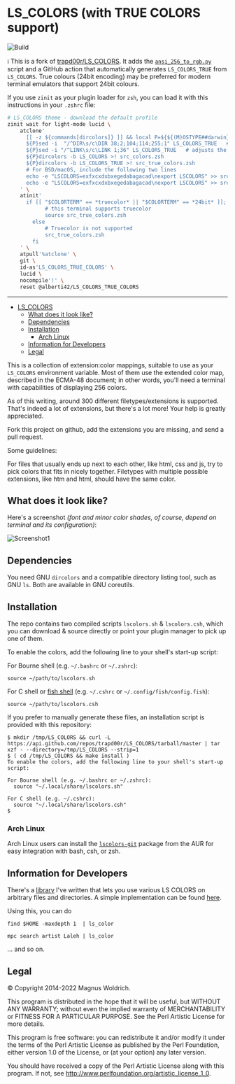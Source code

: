 # LS_COLORS (with TRUE COLORS support)

![Build](https://github.com/trapd00r/LS_COLORS/actions/workflows/build.yaml/badge.svg)

:information_source: This is a fork of [trapd00r/LS_COLORS](https://github.com/trapd00r/LS_COLORS). It adds the [`ansi_256_to_rgb.py`](https://github.com/alberti42/LS_COLORS_TRUE_COLORS/blob/master/ansi_256_to_rgb.py) script and a GitHub action that automatically generates `LS_COLORS_TRUE` from `LS_COLORS`. True colours (24bit encoding) may be preferred for modern terminal emulators that support 24bit colours.

If you use `zinit` as your plugin loader for `zsh`, you can load it with this instructions in your `.zshrc` file:

```zsh
# LS_COLORS theme - download the default profile
zinit wait for light-mode lucid \
    atclone'
      [[ -z ${commands[dircolors]} ]] && local P=${${(M)OSTYPE##darwin}:+g}
      ${P}sed -i  "/^DIR\s/c\DIR 38;2;104;114;255;1" LS_COLORS_TRUE   # adjusts the color of directories
      ${P}sed -i "/^LINK\s/c\LINK 1;36" LS_COLORS_TRUE   # adjusts the color of soft links (alternative -> TARGET)
      ${P}dircolors -b LS_COLORS >! src_colors.zsh
      ${P}dircolors -b LS_COLORS_TRUE >! src_true_colors.zsh
      # For BSD/macOS, include the following two lines
      echo -e "LSCOLORS=exfxcxdxbxegedabagacad\nexport LSCOLORS" >> src_colors.zsh
      echo -e "LSCOLORS=exfxcxdxbxegedabagacad\nexport LSCOLORS" >> src_true_colors.zsh
    ' \
    atinit'
      if [[ "$COLORTERM" == *truecolor* || "$COLORTERM" == *24bit* ]]; then
            # this terminal supports truecolor
            source src_true_colors.zsh
        else
            # Truecolor is not supported
            src_true_colors.zsh
        fi
    ' \
    atpull'%atclone' \
    git \
    id-as'LS_COLORS_TRUE_COLORS' \
    lucid \
    nocompile'!' \
    reset @alberti42/LS_COLORS_TRUE_COLORS
```

---

<!-- mdformat-toc start --slug=github --no-anchors --maxlevel=3 --minlevel=1 -->

- [LS_COLORS](#ls_colors)
  - [What does it look like?](#what-does-it-look-like)
  - [Dependencies](#dependencies)
  - [Installation](#installation)
    - [Arch Linux](#arch-linux)
  - [Information for Developers](#information-for-developers)
  - [Legal](#legal)

<!-- mdformat-toc end -->

This is a collection of extension:color mappings, suitable to use as your
`LS_COLORS` environment variable. Most of them use the extended color map,
described in the ECMA-48 document; in other words, you'll need a terminal
with capabilities of displaying 256 colors.

As of this writing, around 300 different filetypes/extensions is supported.
That's indeed a lot of extensions, but there's a lot more! Your help is greatly
appreciated.

Fork this project on github, add the extensions you are missing, and send a pull
request.

Some guidelines:

For files that usually ends up next to each other, like html, css and js,
try to pick colors that fits in nicely together. Filetypes with multiple
possible extensions, like htm and html, should have the same color.

## What does it look like?

Here's a screenshot _(font and minor color shades, of course, depend on terminal and its configuration)_:

![Screenshot1](docs/static/LS_COLORS.png)

## Dependencies

You need GNU `dircolors` and a compatible directory listing tool, such as GNU
`ls`. Both are available in GNU coreutils.

## Installation

The repo contains two compiled scripts `lscolors.sh` & `lscolors.csh`, which you can download & source directly or point your plugin manager to pick up one of them.

To enable the colors, add the following line to your shell's start-up script:

For Bourne shell (e.g. `~/.bashrc` or `~/.zshrc`):

```
source ~/path/to/lscolors.sh
```

For C shell or [fish shell](https://fishshell.com/) (e.g. `~/.cshrc` or `~/.config/fish/config.fish`):

```
source ~/path/to/lscolors.csh
```

If you prefer to manually generate these files, an installation script is provided with this repository:

```console
$ mkdir /tmp/LS_COLORS && curl -L https://api.github.com/repos/trapd00r/LS_COLORS/tarball/master | tar xzf - --directory=/tmp/LS_COLORS --strip=1
$ ( cd /tmp/LS_COLORS && make install )
To enable the colors, add the following line to your shell's start-up script:

For Bourne shell (e.g. ~/.bashrc or ~/.zshrc):
  source "~/.local/share/lscolors.sh"

For C shell (e.g. ~/.cshrc):
  source "~/.local/share/lscolors.csh"
$
```

### Arch Linux

Arch Linux users can install the [`lscolors-git`][3] package from the AUR for easy
integration with bash, csh, or zsh.

## Information for Developers

There's a [library][1] I've written that lets you use various LS COLORS on
arbitrary files and directories. A simple implementation can be found [here][2].

Using this, you can do

```shell
find $HOME -maxdepth 1  | ls_color

mpc search artist Laleh | ls_color
```

... and so on.

## Legal

© Copyright 2014-2022 Magnus Woldrich.

This program is distributed in the hope that it will be useful, but WITHOUT ANY
WARRANTY; without even the implied warranty of MERCHANTABILITY or FITNESS FOR A
PARTICULAR PURPOSE.  See the Perl Artistic License for more details.

This program is free software: you can redistribute it and/or modify it under
the terms of the Perl Artistic License as published by the Perl Foundation,
either version 1.0 of the License, or (at your option) any later version.

You should have received a copy of the Perl Artistic License along
with this program.  If not, see <http://www.perlfoundation.org/artistic_license_1_0>.

[1]: https://github.com/trapd00r/File-LsColor
[2]: https://github.com/trapd00r/File-LsColor/tree/master/bin
[3]: https://aur.archlinux.org/packages/lscolors-git
